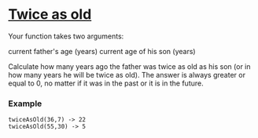 #  [Twice as old](https://www.codewars.com/kata/5b853229cfde412a470000d0) #

Your function takes two arguments:

current father's age (years)
current age of his son (years)

Сalculate how many years ago the father was twice as old as his son (or in how many years he will be twice as old). The answer is always greater or equal to 0, no matter if it was in the past or it is in the future.

### Example ###

    twiceAsOld(36,7) -> 22
    twiceAsOld(55,30) -> 5
